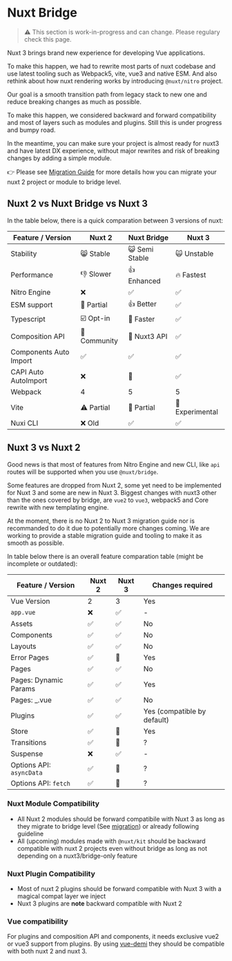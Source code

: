 # Nuxt Bridge

> ⚠️ This section is work-in-progress and can change. Please regulary check this page.

Nuxt 3 brings brand new experience for developing Vue applications.

To make this happen, we had to rewrite most parts of nuxt codebase and use latest tooling such as Webpack5, vite, vue3 and native ESM.
And also rethink about how nuxt rendering works by introducing `@nuxt/nitro` project.

Our goal is a smooth transition path from legacy stack to new one and reduce breaking changes as much as possible.

To make this happen, we considered backward and forward compatibility and most of layers such as modules and plugins. Still this is under progress and bumpy road.

In the meantime, you can make sure your project is almost ready for nuxt3 and have latest DX experience, without major rewrites and risk of breaking changes by adding a simple module.

👉 Please see [Migration Guide](./migration) for more details how you can migrate your nuxt 2 project or module to bridge level.

## Nuxt 2 vs Nuxt Bridge vs Nuxt 3

In the table below, there is a quick comparation between 3 versions of nuxt:

Feature / Version      | Nuxt 2          | Nuxt Bridge      | Nuxt 3
-----------------------|-----------------|------------------|---------
Stability              | 😸 Stable      | 😺 Semi Stable   | 🙀 Unstable
Performance            | 👎 Slower      | 👍  Enhanced     | 🔥 Fastest
Nitro Engine           | ❌             | ✅               | ✅
ESM support            | 🌙 Partial     | 👍 Better        | ✅
Typescript             | ☑️ Opt-in      | 🚧 Faster        | ✅
Composition API        | 📖 Community   | 🚧 Nuxt3 API     | ✅
Components Auto Import | ✅             | ✅               | ✅
CAPI Auto AutoImport   | ❌             | 🚧               | ✅
Webpack                | 4               | 5                 | 5
Vite                   | ⚠️ Partial     | 🚧 Partial       | 🚧 Experimental
Nuxi CLI               | ❌ Old         | ✅               | ✅

## Nuxt 3 vs Nuxt 2

Good news is that most of features from Nitro Engine and new CLI, like `api` routes will be supported when you use `@nuxt/bridge`.

Some features are dropped from Nuxt 2, some yet need to be implemented for Nuxt 3 and some are new in Nuxt 3.
Biggest changes with nuxt3 other than the ones covered by bridge, are `vue2` to `vue3`, webpack5 and Core rewrite with new templating engine.

At the moment, there is no Nuxt 2 to Nuxt 3 migration guide nor is recommanded to do it due to potentially more changes coming.
We are working to provide a stable migration guide and tooling to make it as smooth as possible.

In table below there is an overall feature comparation table (might be incomplete or outdated):


Feature / Version         | Nuxt 2  | Nuxt 3   | Changes required
--------------------------|---------|----------|------------------
Vue Version               | 2       | 3         | Yes
`app.vue`                 | ❌      | ✅      | -
Assets                    | ✅      | ✅      | No
Components                | ✅      | ✅      | No
Layouts                   | ✅      | ✅      | No
Error Pages               | ✅      | 🚧      | Yes
Pages                     | ✅      | ✅      | No
Pages: Dynamic Params     | ✅      | ✅      | Yes
Pages: _.vue              | ✅      | ✅      | No
Plugins                   | ✅      | ✅      | Yes (compatible by default)
Store                     | ✅      | 🚧      | Yes
Transitions               | ✅      | 🚧      | ?
Suspense                  | ❌      | ✅      | -
Options API: `asyncData`  | ✅      | 🚧      | ?
Options API: `fetch`      | ✅      | 🚧      | ?


### Nuxt Module Compatibility

- All Nuxt 2 modules should be forward compatibile with Nuxt 3 as long as they migrate to bridge level (See [migration](./migration)) or already following guideline
- All (upcoming) modules made with `@nuxt/kit` should be backward compatible with nuxt 2 projects even without bridge as long as not depending on a nuxt3/bridge-only feature

### Nuxt Plugin Compatibility

- Most of nuxt 2 plugins should be forward compatible with Nuxt 3 with a magical compat layer we inject
- Nuxt 3 plugins are **note** backward compatible with Nuxt 2

### Vue compatibility

For plugins and composition API and components, it needs exclusive vue2 or vue3 support from plugins.
By using [vue-demi](https://github.com/vueuse/vue-demi) they should be compatible with both nuxt 2 and nuxt 3.
